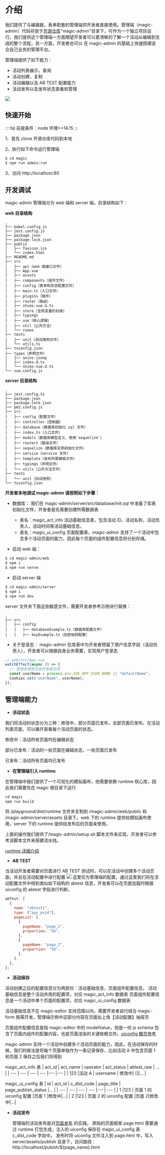# 介绍

我们提供了与编辑器，表单配套的管理端供开发者直接使用。管理端（magic-admin）代码存放于[开源仓库](https://github.com/Tencent/tmagic-editor)"magic-admin"目录下，可作为一个独立项目运行。我们提供这个管理端一方面期望开发者可以更清晰的了解一个活动从编辑到生成的整个流程，另一方面，开发者也可以
在 magic-admin 的基础上快速搭建适合自己业务的管理平台。

管理端提供了如下能力：

- 活动列表展示，查询
- 活动创建，复制
- 活动编辑以及 AB TEST 配置能力
- 活动发布以及发布状态查看和管理

<img src="https://vfiles.gtimg.cn/vupload/20211129/81d34a1638168945248.png">

## 快速开始

::: tip
前提条件：node 环境>=14.15
:::

1、首先 clone 开源仓库代码到本地

2、执行如下命令运行管理端

```bash
$ cd magic
$ npm run admin:run
```

3、访问 http://localhost:80

## 开发调试

magic-admin 管理端分为 web 端和 server 端，目录结构如下：

**web 目录结构**

```
.
├── babel.config.js
├── jest.config.js
├── package.json
├── package-lock.json
├── public
│   ├── favicon.ico
│   └── index.html
├── README.md
├── src
│   ├── api（web 端接口文件）
│   ├── App.vue
│   ├── assets
│   ├── components（组件文件）
│   ├── config（表单和状态配置文件）
│   ├── main.ts（入口文件）
│   ├── plugins（插件）
│   ├── router（路由）
│   ├── shims-vue.d.ts
│   ├── store（全局变量的封装）
│   ├── typings
│   ├── use（核心逻辑）
│   ├── util（公共方法）
│   └── views
├── tests
│   ├── unit（测试用例文件）
│   └── utils.ts
├── tsconfig.json
├── types（声明文件）
│   ├── axios-jsonp
│   ├── index.d.ts
│   └── shims-vue.d.ts
└── vue.config.js
```

**server 目录结构**

```
.
├── jest.config.ts
├── package.json
├── package-lock.json
├── pm2.config.js
├── src
│   ├── config（配置文件）
│   ├── controller（控制器）
│   ├── database（数据库初始化 sql 文件）
│   ├── index.ts（入口文件）
│   ├── models（数据库模型定义，使用`sequelize`）
│   ├── routers（路由文件）
│   ├── sequelize（数据库实例初始化文件）
│   ├── service（service 文件）
│   ├── template（发布所需模板文件）
│   ├── typings（声明文件）
│   └── utils（公共方法文件）
├── tests
│   └── unit（测试用例）
└── tsconfig.json
```

**开发者本地调试 magic-admin 请按照如下步骤：**

- 数据库：
  我们在 magic-admin/server/src/database/init.sql 中准备了库表初始化文件，开发者首先需要创建所需数据表

  - 表名：magic_act_info
    活动基础信息表，包含活动 ID，活动名称，活动负责人，活动时间等活动基础信息。
  - 表名：magic_ui_config
    页面配置表，magic-admin 支持了一个活动中包含多个活动页面的能力，因此每个页面的组件配置信息将分别存储。

- 启动 web 端：

```bash
$ cd magic-admin/web
$ npm i
$ npm run serve
```

- 启动 server 端

```bash
$ cd magic-admin/server
$ npm i
$ npm run dev
```

server 文件夹下面这些敏感文件，需要开发者参考示例进行替换：

```
.
├── src
│   ├── config
│   │   ├── databaseExample.ts（数据库配置文件）
│   │   ├── keyExample.ts（加密秘钥配置）
```

- 关于登录态：
  magic-admin 在库表中为开发者预留了用户信息字段（活动负责人），开发者可以根据自身业务需要，实现用户登录态

```js
// web/src/App.vue
watchEffect(async () => {
  // 登录态获取交由开发者实现
  const userName = process.env.VUE_APP_USER_NAME || "defaultName";
  Cookies.set("userName", userName);
});
```

## 管理端能力

- **活动状态**

我们将活动的状态分为三种：修改中，部分页面已发布，全部页面已发布。在活动列表页面，可以展开查看每个活动页面的状态。

修改中：活动所有页面均在编辑状态

部分已发布：活动的一些页面在编辑状态，一些页面已发布

已发布：活动所有页面均已发布

- **在管理端引入 runtime**

在管理端中我们提供了一个可视化的模拟画布，他需要依赖 runtime 核心库，因此我们需要先在 magic 根目录下运行

```js
cd magic
npm run build
```

将 /playground/dist/runtime 文件夹复制到 /magic-admin/web/public 和 /magic-admin/server/assets 目录下。web 下的 runtime 提供给模拟画布使用，server 下的 runtime 提供给发布后的页面来使用。

上面的操作我们提供了/magic-admin/setup.sh 脚本文件来实现，开发者可以参考该脚本文件来搭建流水线。

[runtime 详细介绍](https://tencent.github.io/tmagic-editor/docs/page/introduction.html#runtime)

- **AB TEST**

当活动开发者需要对页面进行 AB TEST 测试时，可以在活动中创建多个活动页面，并且在活动配置中进行配置
<img src="https://vfiles.gtimg.cn/vupload/20211129/c11fa81638173475771.png">
这里仅为管理端的配置，通过这里我们将在活动配置文件中得到类似如下结构的 abtest 信息，开发者可以在页面加载时根据 uiconfig 的 abtest 字段进行判断。

```js
abTest: [
  {
    name: "abtest1",
    type: ["pgv_pvid"],
    pageList: [
      {
        pageName: "page_1",
        proportion: "50",
      },
      {
        pageName: "page_2",
        proportion: "50",
      },
    ],
  },
];
```

- **活动保存**

活动创建之后的配置信息分为两部份：活动基础信息，页面组件配置信息。
活动基础信息是整个活动共用的配置项，对应 magic_act_info 数据表
页面组件配置信息是一个活动中单个页面的配置项，对应 magic_ui_config 数据表

活动基础信息不在 magic-editor 支持范围以内，需要开发者自行结合 magic-form 按需开发。管理端示例中这部分内容在页面右上角【活动配置】抽屉页

页面组件配置信息是指 magic-editor 中的 modelValue，他是一份 js schema 包含了页面内组件的配置内容，也是页面渲染的关键依赖文件。[uiconfig 概念参考](https://tencent.github.io/tmagic-editor/docs/page/introduction.html#%E7%BC%96%E8%BE%91%E5%99%A8%E4%BA%A7%E7%89%A9-uiconfig)

magic-admin 支持一个活动中创建多个活动页面的能力，因此，在活动保存的时候，我们的做法是将每个页面单独作为一条记录保存，比如活动 A 中包含页面 1 和页面 2
保存之后我们将得到

magic_act_info 表
| act_id | act_name | operator | act_status | abtest_raw | ... |
| --- | --- | --- | --- |--- |--- |
| 123 |活动 A | username | 修改中| []|... |

magic_ui_config 表
| id | act_id | c_dist_code | page_title | page_publish_status |... |
| --- | --- | --- | --- |--- | --- |
| 1 |123 | 页面 1 的 uiconfig 配置 |页面 1 |修改中|...|
| 2 |123 | 页面 2 的 uiconfig 配置 |页面 2|修改中|...|

- **活动发布**

  管理端的活动发布是对[页面发布](https://tencent.github.io/tmagic-editor/docs/page/introduction.html#%E9%A1%B5%E9%9D%A2%E5%8F%91%E5%B8%83) 的实践。
  原始的页面框架 page.html 需要通过 runtime 打包生成，注入的 uiconfig 保存在 magic_ui_config 表 c_dist_code 字段中。
  发布时将 uiconfig 文件注入到 page.html 中，写入 server/assets/publish 目录下，访问路径： http://localhost/pubish/${page_name}.html
